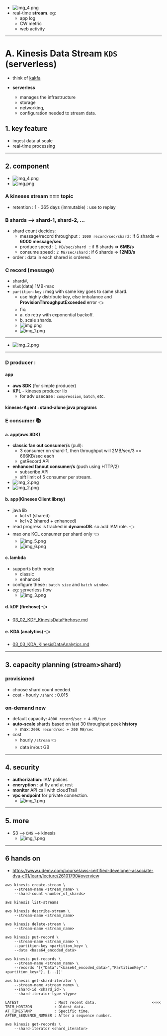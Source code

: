 - ![img_4.png](../99_img/dva/00/kds/img_4.png)
- real-time **stream**. eg:
  - app log
  - CW metric
  - web activity
---
# A. Kinesis Data Stream `KDS` (serverless)
- think of [kakfa](../../06_messaging/kakfa)

- **serverless**
  - manages the infrastructure
  - storage
  - networking,
  - configuration needed to stream data.
  
## 1. key feature
- ingest data at scale 
- real-time processing
---
## 2. component
- ![img_4.png](../99_img/decouple/img_4.png)
- ![img.png](../99_img/decouple/img.png)

### A **kineses stream**  === topic
  - retention : 1 - 365 days (immutable) : use to replay

### B **shards** --> shard-1, shard-2, ...
  - shard count decides:
    - message/record throughput :` 1000 record/sec/shard` : if 6 shards => **6000 message/sec**
    - produce speed : `1 MB/sec/shard ` : if 6 shards => **6MB/s**
    - consume speed : `2 MB/sec/shard`  : if 6 shards => **12MB/s**
  - order : data in each shared is ordered.

### C **record**  (message)
  - shard#,
  - `Blob`(data) 1MB-max
  - `partition-key` : msg with same key goes to same shard.
    - use highly distribute key, else imbalance and **ProvisionThroughputExceeded** error :point_left:
    - fix:
    - a. do retry with exponential backoff.
    - b. scale shards.
    - ![img.png](../99_img/dva/00/kds/img.png)
    - ![img_1.png](../99_img/dva/00/kds/img_1.png)

---
- ![img_2.png](../99_img/decouple/img_2.png)
---

### D **producer** : 
#### app
  - **aws SDK** (for simple producer)
  - **KPL** - kineses producer lib 
    - for adv usecase : `compression`, `batch`, etc. 
#### **kineses-Agent** : stand-alone java programs

### E **consumer** :books:
#### a. app(aws SDK) 
- **classic fan out consumer/s** (pull): 
  - 3 consumer on shard-1, then throughput will 2MB/sec/3 == 666KB/sec each
  - getRecord API
- **enhanced fanout consumer/s** (push using HTTP/2)
  - subscribe API
  - sift limit of 5 consumer per stream.
- ![img_2.png](../99_img/dva/00/kds/img_2.png)
- ![img_2.png](../99_img/dva/sqs/img_2.png)

#### b. app(Kineses Client libray)
- java lib
  - kcl v1 (shared)
  - kcl v2 (shared + enhanced)
- read progress is tracked in **dynamoDB**. so add IAM role. :point_left:
- max one KCL consumer per shard only :point_left:
  - ![img_5.png](../99_img/dva/00/kds/img_5.png)
  - ![img_6.png](../99_img/dva/00/kds/img_6.png)

#### c. lambda
- supports both mode 
  - classic 
  - enhanced
- configure these : `batch size` and `batch window`.
- eg: serverless flow
  - ![img_3.png](../99_img/dva/00/kds/img_3.png)
  
#### d. **kDF (firehose)** :point_left:
- [03_02_KDF_KinesisDataFirehose.md](03_02_KDF_KinesisDataFirehose.md)

#### e. **KDA (analytics)** :point_left:
- [03_03_KDA_KinesisDataAnalytics.md](03_03_KDA_KinesisDataAnalytics.md)

--- 
## 3. capacity planning (stream>shard)
### **provisioned**
  - choose shard count needed.
  - cost - hourly `/shard` : 0.015

### **on-demand** new
  - default capacity: `4000 record/sec + 4 MB/sec`
  - **auto-scale** shards based on last 30 throughput peek **history**
    - max: `200k record/sec + 200 MB/sec`
  - cost 
    - hourly `/stream` :point_left: 
    - data in/out GB

---
## 4. security
- **authorization**: IAM polices
- **encryption** : at fly and at rest
- **monitor** API call with cloudTrail
- **vpc endpoint** for private connection.
  - ![img_1.png](../99_img/decouple/img_1.png)

---  
## 5. more
- S3 --> `DMS` --> kinesis
  - ![img_1.png](../99_img/dva/sqs/img_1.png)

---
## 6 hands on
- https://www.udemy.com/course/aws-certified-developer-associate-dva-c01/learn/lecture/26101790#overview
```
aws kinesis create-stream \
    --stream-name <stream_name> \
    --shard-count <number_of_shards>

aws kinesis list-streams

aws kinesis describe-stream \
    --stream-name <stream_name>

aws kinesis delete-stream \
    --stream-name <stream_name>

aws kinesis put-record \
    --stream-name <stream_name> \
    --partition-key <partition_key> \
    --data <base64_encoded_data>

aws kinesis put-records \
    --stream-name <stream_name> \
    --records '[{"Data":"<base64_encoded_data>","PartitionKey":"<partition_key>"}, {...}]'

aws kinesis get-shard-iterator \
    --stream-name <stream_name> \
    --shard-id <shard_id> \
    --shard-iterator-type <type>
    
LATEST                : Most recent data.                         <<<<
TRIM_HORIZON          : Oldest data.
AT_TIMESTAMP          : Specific time.
AFTER_SEQUENCE_NUMBER : After a sequence number.

aws kinesis get-records \
    --shard-iterator <shard_iterator>
        
```